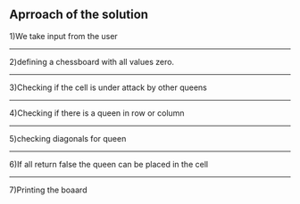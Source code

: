 ## Aprroach of the solution
1)We take input from the user
***
2)defining a chessboard with all values zero.
***
3)Checking if the cell is under attack by other queens
***
4)Checking if there is  a queen in row or column
***
5)checking diagonals for queen
***
6)If all return false the queen can be placed in the cell
***
7)Printing the boaard
